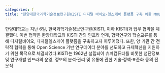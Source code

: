 ```yaml
---
categories: f
title: "한양대한국과학기술정보연구원KISTI 디지털 바이오·헬스케어 플랫폼 구축 위한 MOU체결"
---
```

한양대학교는 지난 6일, 한국과학기술정보연구원(KISTI, 이하 KISTI)과 업무 협약을 체결했다. 이번 협약은 한양대학교와 KISTI 간의 인프라 연계, 협력연구와 학술교류를 통해 디지털바이오, 디지털헬스케어 플랫폼을 구축하고자 이루어졌다. 또한, 양 기관 간 전략적 협력을 통해 Open Science 기반 연구데이터 분야를 선도하고 규제혁신을 지원하기 위한 목적으로 체결되었다.KISTI는 1962년 설립되어 슈퍼컴퓨터를 비롯한 첨단정보 및 연구개발 인프라의 운영, 정보의 분석·관리 및 유통에 관한 기술·정책·표준화 등의 전문적